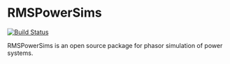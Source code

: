 # RMSPowerSims

[![Build Status](https://github.com/tphilpott2/RMSPowerSims.jl/actions/workflows/CI.yml/badge.svg?branch=master)](https://github.com/tphilpott2/RMSPowerSims.jl/actions/workflows/CI.yml?query=branch%3Amaster)

RMSPowerSims is an open source package for phasor simulation of power systems.
